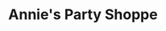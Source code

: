 ---
title: "Annie's Party Shoppe"
url: /commerce-township/annies-party-shoppe/
shop: Spirituosen
---